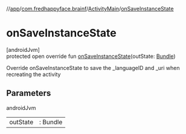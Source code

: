 //[app](../../../index.md)/[com.fredhappyface.brainf](../index.md)/[ActivityMain](index.md)/[onSaveInstanceState](on-save-instance-state.md)

# onSaveInstanceState

[androidJvm]\
protected open override fun [onSaveInstanceState](on-save-instance-state.md)(outState: [Bundle](https://developer.android.com/reference/kotlin/android/os/Bundle.html))

Override onSaveInstanceState to save the _languageID and _uri when recreating the activity

## Parameters

androidJvm

| | |
|---|---|
| outState | : Bundle |
